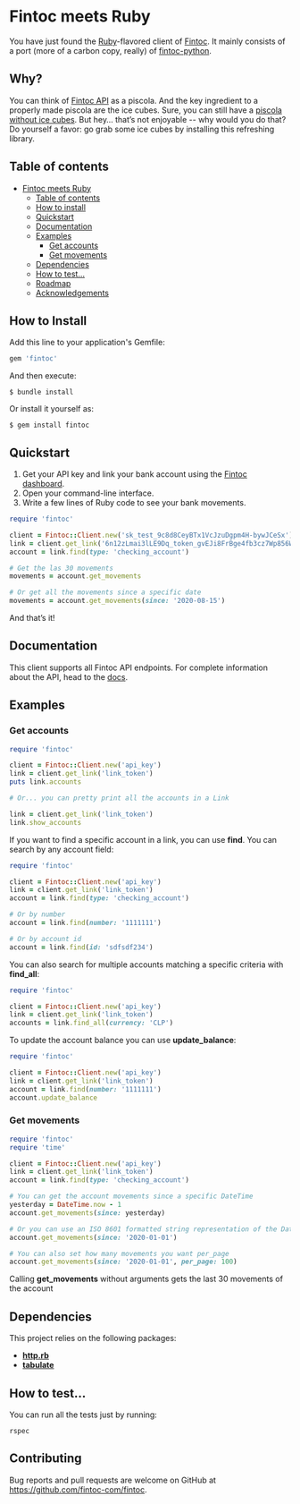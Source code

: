 # Fintoc meets Ruby

You have just found the [Ruby](https://www.ruby-lang.org/)-flavored client of [Fintoc](https://fintoc.com). It mainly consists of a port (more of a carbon copy, really) of [fintoc-python](https://github.com/fintoc-com/fintoc-python).

## Why?

You can think of [Fintoc API](https://fintoc.com/docs) as a piscola.
And the key ingredient to a properly made piscola are the ice cubes.
Sure, you can still have a [piscola without ice cubes](https://curl.haxx.se/).
But hey… that’s not enjoyable -- why would you do that?
Do yourself a favor: go grab some ice cubes by installing this refreshing library.

## Table of contents

- [Fintoc meets Ruby](#fintoc-meets-ruby)
  - [Table of contents](#table-of-contents)
  - [How to install](#how-to-install)
  - [Quickstart](#quickstart)
  - [Documentation](#documentation)
  - [Examples](#examples)
    - [Get accounts](#get-accounts)
    - [Get movements](#get-movements)
  - [Dependencies](#dependencies)
  - [How to test…](#how-to-test)
  - [Roadmap](#roadmap)
  - [Acknowledgements](#acknowledgements)


## How to Install

Add this line to your application's Gemfile:

```ruby
gem 'fintoc'
```

And then execute:

    $ bundle install

Or install it yourself as:

    $ gem install fintoc

## Quickstart

1. Get your API key and link your bank account using the [Fintoc dashboard](https://app.fintoc.com/login).
2. Open your command-line interface.
3. Write a few lines of Ruby code to see your bank movements.

```ruby
require 'fintoc'

client = Fintoc::Client.new('sk_test_9c8d8CeyBTx1VcJzuDgpm4H-bywJCeSx')
link = client.get_link('6n12zLmai3lLE9Dq_token_gvEJi8FrBge4fb3cz7Wp856W')
account = link.find(type: 'checking_account')

# Get the las 30 movements
movements = account.get_movements

# Or get all the movements since a specific date
movements = account.get_movements(since: '2020-08-15')

```
And that’s it!

## Documentation

This client supports all Fintoc API endpoints. For complete information about the API, head to the [docs](https://docs.fintoc.com/reference).

## Examples

### Get accounts

```ruby
require 'fintoc'

client = Fintoc::Client.new('api_key')
link = client.get_link('link_token')
puts link.accounts

# Or... you can pretty print all the accounts in a Link

link = client.get_link('link_token')
link.show_accounts

```

If you want to find a specific account in a link, you can use **find**. You can search by any account field:

```ruby
require 'fintoc'

client = Fintoc::Client.new('api_key')
link = client.get_link('link_token')
account = link.find(type: 'checking_account')

# Or by number
account = link.find(number: '1111111')

# Or by account id
account = link.find(id: 'sdfsdf234')
```

You can also search for multiple accounts matching a specific criteria with **find_all**:

```ruby
require 'fintoc'

client = Fintoc::Client.new('api_key')
link = client.get_link('link_token')
accounts = link.find_all(currency: 'CLP')
```

To update the account balance you can use **update_balance**:

```ruby
require 'fintoc'

client = Fintoc::Client.new('api_key')
link = client.get_link('link_token')
account = link.find(number: '1111111')
account.update_balance
```

### Get movements

```ruby
require 'fintoc'
require 'time'

client = Fintoc::Client.new('api_key')
link = client.get_link('link_token')
account = link.find(type: 'checking_account')

# You can get the account movements since a specific DateTime
yesterday = DateTime.now - 1
account.get_movements(since: yesterday)

# Or you can use an ISO 8601 formatted string representation of the Date
account.get_movements(since: '2020-01-01')

# You can also set how many movements you want per_page
account.get_movements(since: '2020-01-01', per_page: 100)
```

Calling **get_movements** without arguments gets the last 30 movements of the account

## Dependencies

This project relies on the following packages:

- [**http.rb**](https://github.com/httprb/http)
- [**tabulate**](https://github.com/roylez/tabulate)

## How to test…

You can run all the tests just by running:

```
rspec
```

## Contributing

Bug reports and pull requests are welcome on GitHub at https://github.com/fintoc-com/fintoc.
